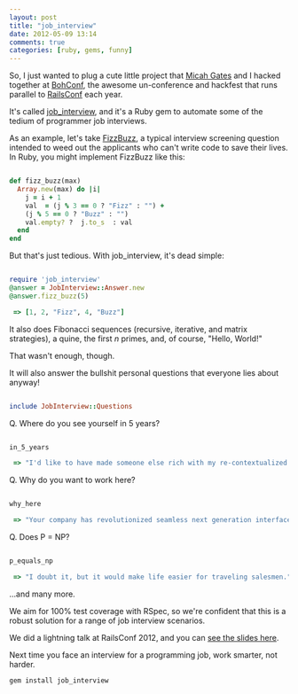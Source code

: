 ```yaml
---
layout: post
title: "job_interview"
date: 2012-05-09 13:14
comments: true
categories: [ruby, gems, funny]
---
```


So, I just wanted to plug a cute little project that [Micah Gates](https://twitter.com/#!/micahjgates) and I hacked together at [BohConf](http://railsconf.austinonrails.org/bohconf), the awesome un-conference and hackfest that runs parallel to [RailsConf](http://railsconf2012.com) each year.

It's called [job_interview](https://github.com/ruby-jokes/job_interview), and it's a Ruby gem to automate some of the tedium of programmer job interviews.

As an example, let's take [FizzBuzz](http://www.codinghorror.com/blog/2007/02/why-cant-programmers-program.html), a typical interview screening question intended to weed out the applicants who can't write code to save their lives. In Ruby, you might implement FizzBuzz like this:

``` ruby FizzBuzz https://github.com/ruby-jokes/job\_interview/blob/master/lib/job\_interview/fizz\_buzz.rb

def fizz_buzz(max)
  Array.new(max) do |i|
    j = i + 1
    val  = (j % 3 == 0 ? "Fizz" : "") +
    (j % 5 == 0 ? "Buzz" : "")
    val.empty? ?  j.to_s  : val
  end
end

```

But that's just tedious. With job\_interview, it's dead simple:

``` ruby job_interview FizzBuzz

require 'job_interview'
@answer = JobInterview::Answer.new
@answer.fizz_buzz(5)

 => [1, 2, "Fizz", 4, "Buzz"]

```

It also does Fibonacci sequences (recursive, iterative, and matrix strategies), a quine, the first _n_ primes, and, of course, "Hello, World!"

That wasn't enough, though.

It will also answer the bullshit personal questions that everyone lies about anyway!

``` ruby

include JobInterview::Questions

```

Q. Where do you see yourself in 5 years?

``` ruby

in_5_years

 => "I'd like to have made someone else rich with my re-contextualized non-volatile open architecture."

```

Q. Why do you want to work here?

``` ruby

why_here

 => "Your company has revolutionized seamless next generation interface."

```

Q. Does P = NP?

``` ruby

p_equals_np

 => "I doubt it, but it would make life easier for traveling salesmen."

```

...and many more.

We aim for 100% test coverage with RSpec, so we're confident that this is a robust solution for a range of job interview scenarios.

We did a lightning talk at RailsConf 2012, and you can [see the slides here](http://ruby-jokes.github.com/job_interview/pres.html).

Next time you face an interview for a programming job, work smarter, not harder. 

`gem install job_interview`
